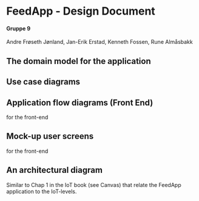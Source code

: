 # FeedApp - Design Document

#### Gruppe 9

Andre Frøseth Jønland, Jan-Erik Erstad,  Kenneth Fossen, Rune Almåsbakk 

## The domain model for the application

## Use case diagrams

## Application flow diagrams (Front End)

for the front-end

## Mock-up user screens

for the front-end

## An architectural diagram

Similar to Chap 1 in the IoT book (see Canvas) that relate the FeedApp application to the IoT-levels.
